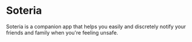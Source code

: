 # Soteria
Soteria is a companion app that helps you easily and discretely notify your friends and family when you're feeling unsafe.
